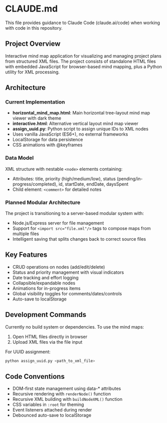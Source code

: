 # CLAUDE.md

This file provides guidance to Claude Code (claude.ai/code) when working with code in this repository.

## Project Overview

Interactive mind map application for visualizing and managing project plans from structured XML files. The project consists of standalone HTML files with embedded JavaScript for browser-based mind mapping, plus a Python utility for XML processing.

## Architecture

### Current Implementation
- **horizontal_mind_map.html**: Main horizontal tree-layout mind map viewer with dark theme
- **interactive.html**: Alternative vertical layout mind map viewer  
- **assign_uuid.py**: Python script to assign unique IDs to XML nodes
- Uses vanilla JavaScript (ES6+), no external frameworks
- LocalStorage for data persistence
- CSS animations with @keyframes

### Data Model
XML structure with nestable `<node>` elements containing:
- Attributes: title, priority (high/medium/low), status (pending/in-progress/completed), id, startDate, endDate, daysSpent
- Child element: `<comment>` for detailed notes

### Planned Modular Architecture
The project is transitioning to a server-based modular system with:
- Node.js/Express server for file management
- Support for `<import src="file.xml"/>` tags to compose maps from multiple files
- Intelligent saving that splits changes back to correct source files

## Key Features

- CRUD operations on nodes (add/edit/delete)
- Status and priority management with visual indicators
- Date tracking and effort logging
- Collapsible/expandable nodes
- Animations for in-progress items
- Global visibility toggles for comments/dates/controls
- Auto-save to localStorage

## Development Commands

Currently no build system or dependencies. To use the mind maps:
1. Open HTML files directly in browser
2. Upload XML files via the file input

For UUID assignment:
```bash
python assign_uuid.py <path_to_xml_file>
```

## Code Conventions

- DOM-first state management using data-* attributes
- Recursive rendering with `renderNode()` function
- Recursive XML building with `buildNodeXML()` function  
- CSS variables in `:root` for theming
- Event listeners attached during render
- Debounced auto-save to localStorage